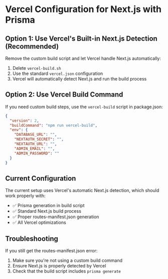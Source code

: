 # Vercel Configuration for Next.js with Prisma

## Option 1: Use Vercel's Built-in Next.js Detection (Recommended)

Remove the custom build script and let Vercel handle Next.js automatically:

1. Delete `vercel-build.sh`
2. Use the standard `vercel.json` configuration
3. Vercel will automatically detect Next.js and run the build process

## Option 2: Use Vercel Build Command

If you need custom build steps, use the `vercel-build` script in package.json:

```json
{
  "version": 2,
  "buildCommand": "npm run vercel-build",
  "env": {
    "DATABASE_URL": "",
    "NEXTAUTH_SECRET": "",
    "NEXTAUTH_URL": "",
    "ADMIN_EMAIL": "",
    "ADMIN_PASSWORD": ""
  }
}
```

## Current Configuration

The current setup uses Vercel's automatic Next.js detection, which should work properly with:

- ✅ Prisma generation in build script
- ✅ Standard Next.js build process
- ✅ Proper routes-manifest.json generation
- ✅ All Vercel optimizations

## Troubleshooting

If you still get the routes-manifest.json error:

1. Make sure you're not using a custom build command
2. Ensure Next.js is properly detected by Vercel
3. Check that the build script includes `prisma generate`
